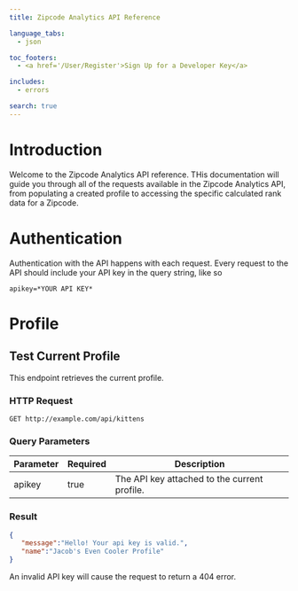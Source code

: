```yaml
---
title: Zipcode Analytics API Reference

language_tabs:
  - json

toc_footers:
  - <a href='/User/Register'>Sign Up for a Developer Key</a>

includes:
  - errors

search: true
---
```


# Introduction

Welcome to the Zipcode Analytics API reference. THis documentation will guide you through all of the requests available in the Zipcode Analytics API, from populating a created profile to accessing the specific calculated rank data for a Zipcode.

# Authentication

Authentication with the API happens with each request. Every request to the API should include your API key in the query string, like so 
    
    apikey=*YOUR API KEY*

# Profile

## Test Current Profile

This endpoint retrieves the current profile.

### HTTP Request

`GET http://example.com/api/kittens`

### Query Parameters

Parameter | Required | Description
--------- | ------- | -----------
apikey | true | The API key attached to the current profile.

### Result

```json
{
   "message":"Hello! Your api key is valid.",
   "name":"Jacob's Even Cooler Profile"
}
```

<aside class="error">
An invalid API key will cause the request to return a 404 error.
</aside>
